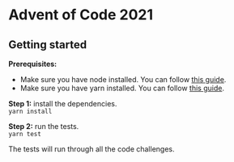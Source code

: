 # Advent of Code 2021

## Getting started

**Prerequisites:**

- Make sure you have node installed. You can follow [this guide](https://nodejs.org/en/download/).
- Make sure you have yarn installed. You can follow [this guide](https://classic.yarnpkg.com/lang/en/docs/install/#mac-stable).

**Step 1:** install the dependencies.  
`yarn install`

**Step 2:** run the tests.  
`yarn test`

The tests will run through all the code challenges.
